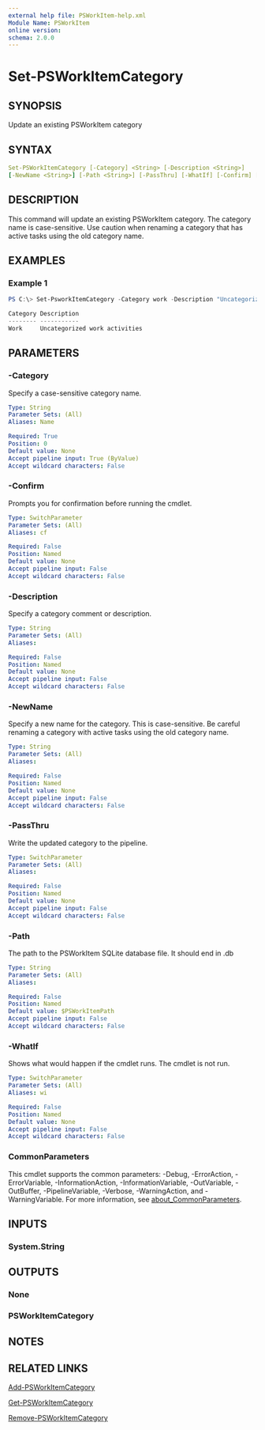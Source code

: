 ```yaml
---
external help file: PSWorkItem-help.xml
Module Name: PSWorkItem
online version:
schema: 2.0.0
---
```


# Set-PSWorkItemCategory

## SYNOPSIS

Update an existing PSWorkItem category

## SYNTAX

```yaml
Set-PSWorkItemCategory [-Category] <String> [-Description <String>]
[-NewName <String>] [-Path <String>] [-PassThru] [-WhatIf] [-Confirm] [<CommonParameters>]
```

## DESCRIPTION

This command will update an existing PSWorkItem category. The category name is case-sensitive. Use caution when renaming a category that has active tasks using the old category name.

## EXAMPLES

### Example 1

```powershell
PS C:\> Set-PsworkItemCategory -Category work -Description "Uncategorized work activities" -PassThru

Category Description
-------- -----------
Work     Uncategorized work activities
```

## PARAMETERS

### -Category

Specify a case-sensitive category name.

```yaml
Type: String
Parameter Sets: (All)
Aliases: Name

Required: True
Position: 0
Default value: None
Accept pipeline input: True (ByValue)
Accept wildcard characters: False
```

### -Confirm

Prompts you for confirmation before running the cmdlet.

```yaml
Type: SwitchParameter
Parameter Sets: (All)
Aliases: cf

Required: False
Position: Named
Default value: None
Accept pipeline input: False
Accept wildcard characters: False
```

### -Description

Specify a category comment or description.

```yaml
Type: String
Parameter Sets: (All)
Aliases:

Required: False
Position: Named
Default value: None
Accept pipeline input: False
Accept wildcard characters: False
```

### -NewName

Specify a new name for the category.
This is case-sensitive.
Be careful renaming a category with active tasks using the old category name.

```yaml
Type: String
Parameter Sets: (All)
Aliases:

Required: False
Position: Named
Default value: None
Accept pipeline input: False
Accept wildcard characters: False
```

### -PassThru

Write the updated category to the pipeline.

```yaml
Type: SwitchParameter
Parameter Sets: (All)
Aliases:

Required: False
Position: Named
Default value: None
Accept pipeline input: False
Accept wildcard characters: False
```

### -Path

The path to the PSWorkItem SQLite database file.
It should end in .db

```yaml
Type: String
Parameter Sets: (All)
Aliases:

Required: False
Position: Named
Default value: $PSWorkItemPath
Accept pipeline input: False
Accept wildcard characters: False
```

### -WhatIf

Shows what would happen if the cmdlet runs.
The cmdlet is not run.

```yaml
Type: SwitchParameter
Parameter Sets: (All)
Aliases: wi

Required: False
Position: Named
Default value: None
Accept pipeline input: False
Accept wildcard characters: False
```

### CommonParameters

This cmdlet supports the common parameters: -Debug, -ErrorAction, -ErrorVariable, -InformationAction, -InformationVariable, -OutVariable, -OutBuffer, -PipelineVariable, -Verbose, -WarningAction, and -WarningVariable. For more information, see [about_CommonParameters](http://go.microsoft.com/fwlink/?LinkID=113216).

## INPUTS

### System.String

## OUTPUTS

### None

### PSWorkItemCategory

## NOTES

## RELATED LINKS

[Add-PSWorkItemCategory](Add-PSWorkItemCategory.md)

[Get-PSWorkItemCategory](Get-PSWorkItemCategory.md)

[Remove-PSWorkItemCategory](Remove-PSWorkItemCategory.md)